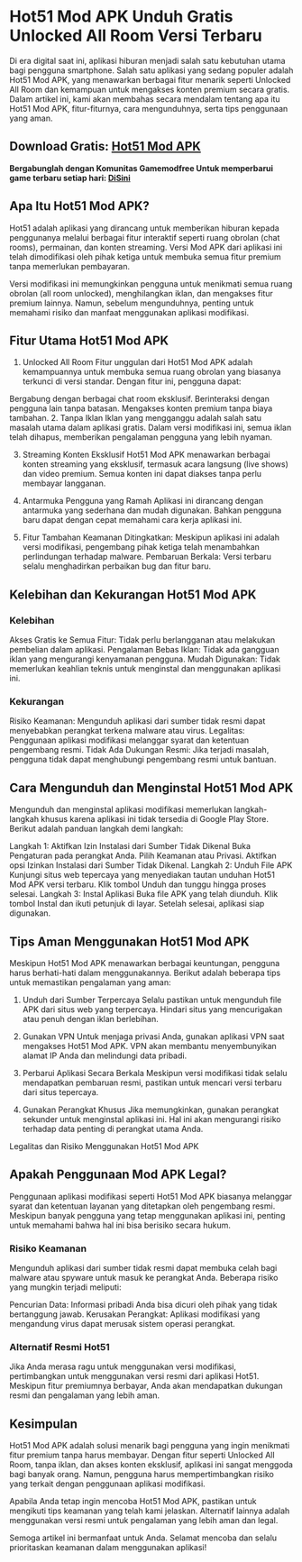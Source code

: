 # Hot51 Mod APK Unduh Gratis Unlocked All Room Versi Terbaru
Di era digital saat ini, aplikasi hiburan menjadi salah satu kebutuhan utama bagi pengguna smartphone. Salah satu aplikasi yang sedang populer adalah Hot51 Mod APK, yang menawarkan berbagai fitur menarik seperti Unlocked All Room dan kemampuan untuk mengakses konten premium secara gratis. Dalam artikel ini, kami akan membahas secara mendalam tentang apa itu Hot51 Mod APK, fitur-fiturnya, cara mengunduhnya, serta tips penggunaan yang aman.

## Download Gratis: [Hot51 Mod APK](https://bit.ly/hot51-apk)
**Bergabunglah dengan Komunitas Gamemodfree Untuk memperbarui game terbaru setiap hari: [Di ​​Sini](https://t.me/gamemodfreecom)**

## Apa Itu Hot51 Mod APK?
Hot51 adalah aplikasi yang dirancang untuk memberikan hiburan kepada penggunanya melalui berbagai fitur interaktif seperti ruang obrolan (chat rooms), permainan, dan konten streaming. Versi Mod APK dari aplikasi ini telah dimodifikasi oleh pihak ketiga untuk membuka semua fitur premium tanpa memerlukan pembayaran.

Versi modifikasi ini memungkinkan pengguna untuk menikmati semua ruang obrolan (all room unlocked), menghilangkan iklan, dan mengakses fitur premium lainnya. Namun, sebelum mengunduhnya, penting untuk memahami risiko dan manfaat menggunakan aplikasi modifikasi.

## Fitur Utama Hot51 Mod APK
1. Unlocked All Room
Fitur unggulan dari Hot51 Mod APK adalah kemampuannya untuk membuka semua ruang obrolan yang biasanya terkunci di versi standar. Dengan fitur ini, pengguna dapat:

Bergabung dengan berbagai chat room eksklusif.
Berinteraksi dengan pengguna lain tanpa batasan.
Mengakses konten premium tanpa biaya tambahan.
2. Tanpa Iklan
Iklan yang mengganggu adalah salah satu masalah utama dalam aplikasi gratis. Dalam versi modifikasi ini, semua iklan telah dihapus, memberikan pengalaman pengguna yang lebih nyaman.

3. Streaming Konten Eksklusif
Hot51 Mod APK menawarkan berbagai konten streaming yang eksklusif, termasuk acara langsung (live shows) dan video premium. Semua konten ini dapat diakses tanpa perlu membayar langganan.

4. Antarmuka Pengguna yang Ramah
Aplikasi ini dirancang dengan antarmuka yang sederhana dan mudah digunakan. Bahkan pengguna baru dapat dengan cepat memahami cara kerja aplikasi ini.

5. Fitur Tambahan
Keamanan Ditingkatkan: Meskipun aplikasi ini adalah versi modifikasi, pengembang pihak ketiga telah menambahkan perlindungan terhadap malware.
Pembaruan Berkala: Versi terbaru selalu menghadirkan perbaikan bug dan fitur baru.
## Kelebihan dan Kekurangan Hot51 Mod APK
### Kelebihan
Akses Gratis ke Semua Fitur: Tidak perlu berlangganan atau melakukan pembelian dalam aplikasi.
Pengalaman Bebas Iklan: Tidak ada gangguan iklan yang mengurangi kenyamanan pengguna.
Mudah Digunakan: Tidak memerlukan keahlian teknis untuk menginstal dan menggunakan aplikasi ini.
### Kekurangan
Risiko Keamanan: Mengunduh aplikasi dari sumber tidak resmi dapat menyebabkan perangkat terkena malware atau virus.
Legalitas: Penggunaan aplikasi modifikasi melanggar syarat dan ketentuan pengembang resmi.
Tidak Ada Dukungan Resmi: Jika terjadi masalah, pengguna tidak dapat menghubungi pengembang resmi untuk bantuan.
## Cara Mengunduh dan Menginstal Hot51 Mod APK
Mengunduh dan menginstal aplikasi modifikasi memerlukan langkah-langkah khusus karena aplikasi ini tidak tersedia di Google Play Store. Berikut adalah panduan langkah demi langkah:

Langkah 1: Aktifkan Izin Instalasi dari Sumber Tidak Dikenal
Buka Pengaturan pada perangkat Anda.
Pilih Keamanan atau Privasi.
Aktifkan opsi Izinkan Instalasi dari Sumber Tidak Dikenal.
Langkah 2: Unduh File APK
Kunjungi situs web tepercaya yang menyediakan tautan unduhan Hot51 Mod APK versi terbaru.
Klik tombol Unduh dan tunggu hingga proses selesai.
Langkah 3: Instal Aplikasi
Buka file APK yang telah diunduh.
Klik tombol Instal dan ikuti petunjuk di layar.
Setelah selesai, aplikasi siap digunakan.
## Tips Aman Menggunakan Hot51 Mod APK
Meskipun Hot51 Mod APK menawarkan berbagai keuntungan, pengguna harus berhati-hati dalam menggunakannya. Berikut adalah beberapa tips untuk memastikan pengalaman yang aman:

1. Unduh dari Sumber Terpercaya
Selalu pastikan untuk mengunduh file APK dari situs web yang terpercaya. Hindari situs yang mencurigakan atau penuh dengan iklan berlebihan.

2. Gunakan VPN
Untuk menjaga privasi Anda, gunakan aplikasi VPN saat mengakses Hot51 Mod APK. VPN akan membantu menyembunyikan alamat IP Anda dan melindungi data pribadi.

3. Perbarui Aplikasi Secara Berkala
Meskipun versi modifikasi tidak selalu mendapatkan pembaruan resmi, pastikan untuk mencari versi terbaru dari situs tepercaya.

4. Gunakan Perangkat Khusus
Jika memungkinkan, gunakan perangkat sekunder untuk menginstal aplikasi ini. Hal ini akan mengurangi risiko terhadap data penting di perangkat utama Anda.

Legalitas dan Risiko Menggunakan Hot51 Mod APK
## Apakah Penggunaan Mod APK Legal?
Penggunaan aplikasi modifikasi seperti Hot51 Mod APK biasanya melanggar syarat dan ketentuan layanan yang ditetapkan oleh pengembang resmi. Meskipun banyak pengguna yang tetap menggunakan aplikasi ini, penting untuk memahami bahwa hal ini bisa berisiko secara hukum.

### Risiko Keamanan
Mengunduh aplikasi dari sumber tidak resmi dapat membuka celah bagi malware atau spyware untuk masuk ke perangkat Anda. Beberapa risiko yang mungkin terjadi meliputi:

Pencurian Data: Informasi pribadi Anda bisa dicuri oleh pihak yang tidak bertanggung jawab.
Kerusakan Perangkat: Aplikasi modifikasi yang mengandung virus dapat merusak sistem operasi perangkat.
### Alternatif Resmi Hot51
Jika Anda merasa ragu untuk menggunakan versi modifikasi, pertimbangkan untuk menggunakan versi resmi dari aplikasi Hot51. Meskipun fitur premiumnya berbayar, Anda akan mendapatkan dukungan resmi dan pengalaman yang lebih aman.

## Kesimpulan
Hot51 Mod APK adalah solusi menarik bagi pengguna yang ingin menikmati fitur premium tanpa harus membayar. Dengan fitur seperti Unlocked All Room, tanpa iklan, dan akses konten eksklusif, aplikasi ini sangat menggoda bagi banyak orang. Namun, pengguna harus mempertimbangkan risiko yang terkait dengan penggunaan aplikasi modifikasi.

Apabila Anda tetap ingin mencoba Hot51 Mod APK, pastikan untuk mengikuti tips keamanan yang telah kami jelaskan. Alternatif lainnya adalah menggunakan versi resmi untuk pengalaman yang lebih aman dan legal.

Semoga artikel ini bermanfaat untuk Anda. Selamat mencoba dan selalu prioritaskan keamanan dalam menggunakan aplikasi!
